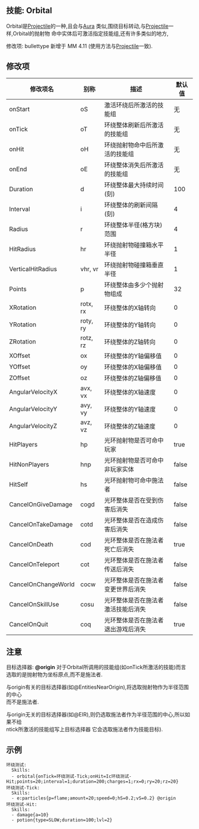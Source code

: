 技能: Orbital
--------------------------

Orbital是[Projectile](技能/列表/projectile)的一种,且会与[Aura](/技能/列表/aura)
类似,围绕目标转动,与[Projectile](技能/列表/projectile)一样,Orbital的抛射物
命中实体后可激活指定技能组,还有许多类似的地方,

修改项: bullettype 新增于 MM 4.11 (使用方法与[Projectile](技能/列表/Projectile)一致).

修改项
----------

| 修改项名 | 别称    | 描述                                                                                                    | 默认值 |
|-----------|------------|----------------------------------------------------------------------------------------------------------------|---------------|
| onStart             | oS       | 激活环绕后所激活的技能组 | 无          |
| onTick              | oT       | 环绕整体刷新后所激活的技能组 | 无          |
| onHit               | oH       | 环绕抛射物命中后所激活的技能组 | 无          |
| onEnd               | oE       | 环绕整体消失后所激活的技能组 | 无          |                          | Charges             | c        | 环绕整体最大可命中次数 | 0 |
| Duration            | d        | 环绕整体最大持续时间(刻) | 100 |
| Interval            | i        | 环绕整体的刷新间隔(刻) | 4 |
| Radius              | r        | 环绕整体半径(格方块)范围 | 4 |
| HitRadius           | hr       | 环绕抛射物碰撞箱水平半径 | 1             |
| VerticalHitRadius   | vhr, vr  | 环绕抛射物碰撞箱垂直半径| 1             |
| Points              | p        | 环绕整体由多少个抛射物组成 | 32            |
| XRotation           | rotx, rx | 环绕整体的X轴转向 | 0             |
| YRotation           | roty, ry | 环绕整体的Y轴转向                                                                                                                                             | 0             |
| ZRotation           | rotz, rz | 环绕整体的Z轴转向                                                                                                                                             | 0             |
| XOffset             | ox       | 环绕整体的Y轴偏移值                                                                                                                               | 0             |
| YOffset             | oy       | 环绕整体的X轴偏移值                                                                                                                               | 0             |
| ZOffset             | oz       | 环绕整体的Z轴偏移值                                                                                                                               | 0             |
| AngularVelocityX    | avx, vx  | 环绕整体的X轴速度                                                                                                                       | 0             |
| AngularVelocityY    | avy, vy  | 环绕整体的Y轴速度                                                                                                                       | 0             |
| AngularVelocityZ    | avz, vz  | 环绕整体的Z轴速度                                                                                                                       | 0             |
| HitPlayers          | hp       | 光环抛射物是否可命中玩家 | true          |
| HitNonPlayers       | hnp      | 光环抛射物是否可命中非玩家实体 | false         |
| HitSelf             | hs       | 光环抛射物可命中施法者 | false         |
| CancelOnGiveDamage  | cogd     | 光环整体是否在受到伤害后消失 | false         |
| CancelOnTakeDamage  | cotd     | 光环整体是否在造成伤害后消失 | false         |
| CancelOnDeath       | cod      | 光环整体是否在施法者死亡后消失 | true          |
| CancelOnTeleport    | cot      | 光环整体是否在施法者传送后消失 | false         |
| CancelOnChangeWorld | cocw     | 光环整体是否在施法者变更世界后消失 | false         |
| CancelOnSkillUse    | cosu     | 光环整体是否在施法者激活技能后消失 | false         |
| CancelOnQuit        | coq      | 光环整体是否在施法者退出游戏后消失 | true          |

  

注意
-------------

目标选择器: **@origin** 对于Orbital所调用的技能组(如onTick所激活的技能)而言  
选取的是抛射物为坐标原点,而不是施法者.

与origin有关的目标选择器(如@EntitiesNearOrigin),将选取抛射物作为半径范围的中心  
而不是施法者.

与origin无关的目标选择器(如@EIR),则仍选取施法者作为半径范围的中心,所以如果不给  
ntick所激活的技能组写上目标选择器 它会选取施法者作为技能目标).

示例
--------

    环绕测试:
      Skills:
      - orbital{onTick=环绕测试-Tick;onHit=Ic环绕测试-Hit;points=20;interval=1;duration=200;charges=1;rx=0;ry=20;rz=20}
    环绕测试-Tick:
      Skills:
      - e:particles{p=flame;amount=20;speed=0;hS=0.2;vS=0.2} @origin
    环绕测试-Hit:
      Skills:
      - damage{a=10}
      - potion{type=SLOW;duration=100;lvl=2}